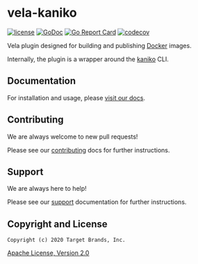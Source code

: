 # vela-kaniko

[![license](https://img.shields.io/crates/l/gl.svg)](../LICENSE)
[![GoDoc](https://godoc.org/github.com/go-vela/vela-kaniko?status.svg)](https://godoc.org/github.com/go-vela/vela-kaniko)
[![Go Report Card](https://goreportcard.com/badge/go-vela/vela-kaniko)](https://goreportcard.com/report/go-vela/vela-kaniko)
[![codecov](https://codecov.io/gh/go-vela/vela-kaniko/branch/master/graph/badge.svg)](https://codecov.io/gh/go-vela/vela-kaniko)

Vela plugin designed for building and publishing [Docker](https://www.docker.com/) images.

Internally, the plugin is a wrapper around the [kaniko](https://github.com/GoogleContainerTools/kaniko) CLI.

## Documentation

For installation and usage, please [visit our docs](https://go-vela.github.io/docs).

## Contributing

We are always welcome to new pull requests!

Please see our [contributing](CONTRIBUTING.md) docs for further instructions.

## Support

We are always here to help!

Please see our [support](SUPPORT.md) documentation for further instructions.

## Copyright and License

```
Copyright (c) 2020 Target Brands, Inc.
```

[Apache License, Version 2.0](http://www.apache.org/licenses/LICENSE-2.0)
